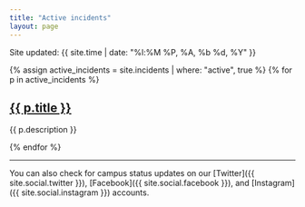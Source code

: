 ```yaml
---
title: "Active incidents"
layout: page
---
```


<p>Site updated: {{ site.time | date: "%l:%M %P, %A, %b %d, %Y" }}</p>

{% assign active_incidents = site.incidents | where: "active", true %}
{% for p in active_incidents %}
  <h2><a href="{% if p.link %}{{ p.link }}{% else %}{{ p.url }}{% endif %}">{{ p.title }}</a></h2>
  <p>{{ p.description }}</p>
{% endfor %}

****

You can also check for campus status updates on our [Twitter]({{ site.social.twitter }}), [Facebook]({{ site.social.facebook }}), and [Instagram]({{ site.social.instagram }}) accounts.
